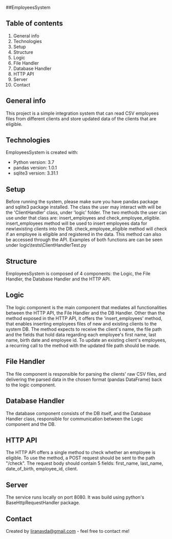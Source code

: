 ##EmployeesSystem

## Table of contents
1. General info
2. Technologies
3. Setup
4. Structure
5. Logic
6. File Handler
7. Database Handler
8. HTTP API
9. Server
10. Contact


## General info
This project is a simple integration system that can read CSV employees files from different clients and store updated data of the clients that are eligible.

## Technologies
EmployeesSystem is created with:
* Python version: 3.7
* pandas version: 1.0.1
* sqlite3 version: 3.31.1

## Setup
Before running the system, please make sure you have pandas package and sqlite3 package installed.
The class the user may interact with will be the 'ClientHandler' class, under 'logic' folder.
The two methods the user can use under that class are: insert_employees and check_employee_eligible.
insert_employees method will be used to insert employees data for new\existing clients into the DB.
check_employee_eligible method will check if an employee is eligible and registered in the data. This method can also
be accessed through the API.
Examples of both functions are can be seen under logic\tests\ClientHandlerTest.py

## Structure
EmployeesSystem is composed of 4 components: the Logic, the File Handler, the Database Handler and the HTTP API.

## Logic
The logic component is the main component that mediates all functionalities between the HTTP API, the File Handler and the DB Handler. 
Other than the method exposed in the HTTP API, it offers the 'insert_employees' method, that enables inserting employees files of new and existing clients to the system DB. 
The method expects to receive the client's name, the file path and the fields that hold data regarding each employee's first name, last name, birth date and employee id.
To update an existing client's employees, a recurring call to the method with the updated file path should be made.

## File Handler
The file component is responsible for parsing the clients' raw CSV files, and delivering the parsed data in the chosen format (pandas DataFrame) back to the logic component.

## Database Handler
The database component consists of the DB itself, and the Database Handler class, responsible for communication between the Logic component and the DB.

## HTTP API
The HTTP API offers a single method to check whether an employee is eligible. To use the method, a POST request should be sent to the path "/check".
The request body should contain 5 fields: first_name, last_name, date_of_birth, employee_id, client. 

## Server
The service runs locally on port 8080. It was build using python's BaseHttpRequestHandler package.

## Contact
Created by liranavda@gmail.com - feel free to contact me!